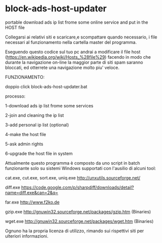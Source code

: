 # block-ads-host-updater
portable download ads ip list frome some online service and put in the HOST file

Collegarsi ai relativi siti e scaricare,e scompattare quando necessario, i file necessari al funzionamento nella cartella master del programma.

Eseguendo questo codice sul tuo pc andrai a modificare il file host (https://en.wikipedia.org/wiki/Hosts_%28file%29) facendo in modo che durante la navigazione on-line la maggior parte di siti spam saranno bloccati, ed otterrete una navigazione molto piu' veloce.

FUNZIONAMENTO:

doppio click block-ads-host-updater.bat

processo:

1-download ads ip list frome some services

2-join and cleaning the ip list

3-add personal ip list (optional)

4-make the host file

5-ask admin rights

6-upgrade the host file in system


Attualmente questo programma è composto da uno script in batch funzionante solo su sistemi Windows supportati con l'ausilio di alcuni tool:

cat.exe, cut.exe, sort.exe, uniq.exe
http://unxutils.sourceforge.net/

diff.exe
https://code.google.com/p/sharpdiff/downloads/detail?name=diff.exe&can=2&q=

far.exe
http://www.f2ko.de

gzip.exe
http://gnuwin32.sourceforge.net/packages/gzip.htm (Binaries)

wget.exe
http://gnuwin32.sourceforge.net/packages/wget.htm (Binaries)



Ognuno ha la propria licenza di utilizzo, rimando sui rispettivi siti per ulteriori informazioni.
